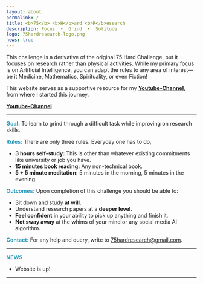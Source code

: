 ```yaml
---
layout: about
permalink: /
title: <b>75</b> <b>H</b>ard <b>R</b>esearch
description: Focus  •  Grind  •  Solitude
logo: 75hardresearch-logo.png
news: true
---
```


<!-- This challenge is derived from the original **75 Hard Challenge but for doing research work** rather than physical activites.
I focus on Artificial Intelligence but one can choose to apply the rules on their choice of area like Medicine, Maths, Spirituality or even fiction!
This website is is a supportive role to my original Youtube Channel [Youtube-Channel](https://www.youtube.com/@75HardResearch). -->

This challenge is a derivative of the original 75 Hard Challenge, but it focuses on research rather than physical activities. While my primary focus is on Artificial Intelligence, you can adapt the rules to any area of interest—be it Medicine, Mathematics, Spirituality, or even Fiction!

This website serves as a supportive resource for my **[Youtube-Channel](https://www.youtube.com/@75HardResearch)**, from where I started this journey.

**[Youtube-Channel](https://www.youtube.com/@75HardResearch)**

***
<b style="color:#2698BA;">Goal:</b>
To learn to grind through a difficult task while improving on research skills.


<b style="color:#2698BA;">Rules:</b>
There are only three rules. Everyday one has to do,
- <b>3 hours self-study:</b> This is other than whatever existing commitments like university or job you have.
- <b>15 minutes book reading:</b> Any non-technical book.
- <b>5 + 5 minute meditation:</b> 5 minutes in the morning, 5 minutes in the evening.

<b style="color:#2698BA;">Outcomes:</b>
Upon completion of this challenge you should be able to:
- Sit down and study <b>at will</b>.
- Understand research papers at a <b>deeper level</b>.
- <b>Feel confident</b> in your ability to pick up anything and finish it.
- <b>Not sway away</b> at the whims of your mind or any social media AI algorithm.


<b style="color:#2698BA;">Contact:</b>
For any help and query, write to 75hardresearch@gmail.com.


***
<b style="color:#2698BA;">NEWS</b>

- Website is up!

***
